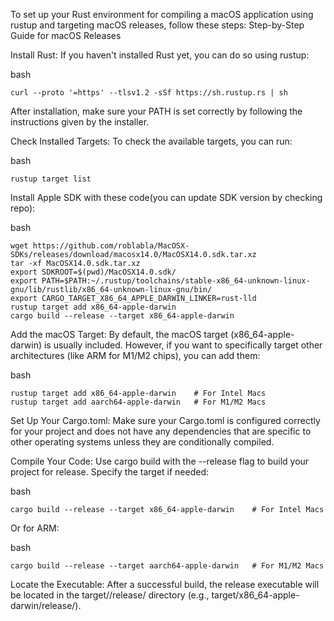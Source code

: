 To set up your Rust environment for compiling a macOS application using rustup and targeting macOS releases, follow these steps:
Step-by-Step Guide for macOS Releases

Install Rust: If you haven't installed Rust yet, you can do so using rustup:

bash

    curl --proto '=https' --tlsv1.2 -sSf https://sh.rustup.rs | sh

After installation, make sure your PATH is set correctly by following the instructions given by the installer.

Check Installed Targets: To check the available targets, you can run:

bash

    rustup target list

Install Apple SDK with these code(you can update SDK version by checking repo):

bash

    wget https://github.com/roblabla/MacOSX-SDKs/releases/download/macosx14.0/MacOSX14.0.sdk.tar.xz 
    tar -xf MacOSX14.0.sdk.tar.xz 
    export SDKROOT=$(pwd)/MacOSX14.0.sdk/
    export PATH=$PATH:~/.rustup/toolchains/stable-x86_64-unknown-linux-gnu/lib/rustlib/x86_64-unknown-linux-gnu/bin/
    export CARGO_TARGET_X86_64_APPLE_DARWIN_LINKER=rust-lld
    rustup target add x86_64-apple-darwin
    cargo build --release --target x86_64-apple-darwin

Add the macOS Target: By default, the macOS target (x86_64-apple-darwin) is usually included. However, if you want to specifically target other architectures (like ARM for M1/M2 chips), you can add them:

bash

    rustup target add x86_64-apple-darwin    # For Intel Macs
    rustup target add aarch64-apple-darwin   # For M1/M2 Macs

Set Up Your Cargo.toml: Make sure your Cargo.toml is configured correctly for your project and does not have any dependencies that are specific to other operating systems unless they are conditionally compiled.

Compile Your Code: Use cargo build with the --release flag to build your project for release. Specify the target if needed:

bash

    cargo build --release --target x86_64-apple-darwin    # For Intel Macs

Or for ARM:

bash

    cargo build --release --target aarch64-apple-darwin   # For M1/M2 Macs

Locate the Executable: After a successful build, the release executable will be located in the target/<target>/release/ directory (e.g., target/x86_64-apple-darwin/release/).